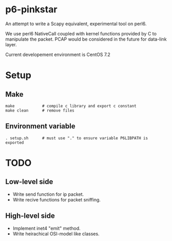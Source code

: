 # p6-pinkstar

An attempt to write a Scapy equivalent, experimental tool on perl6.

We use perl6 NativeCall coupled with kernel functions provided by C to manipulate the packet. PCAP would be considered in the future for data-link layer.

Current developement environment is CentOS 7.2



# Setup

## Make

	make            # compile c library and export c constant
	make clean      # remove files

## Environment variable
	. setup.sh      # must use "." to ensure variable P6LIBPATH is exported



# TODO

## Low-level side

- Write send function for ip packet.
- Write recive functions for packet sniffing.

## High-level side

- Implement inet4 "emit" method.
- Write heirachical OSI-model like classes.
